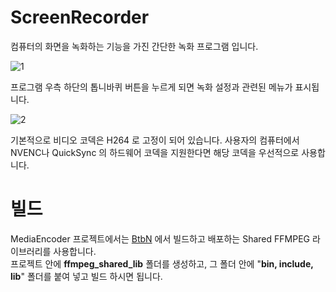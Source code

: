 # ScreenRecorder

컴퓨터의 화면을 녹화하는 기능을 가진 간단한 녹화 프로그램 입니다.

![1](https://user-images.githubusercontent.com/49547202/129135093-31221542-a415-46c7-93d5-3570e9395c13.png)

프로그램 우측 하단의 톱니바퀴 버튼을 누르게 되면 녹화 설정과 관련된 메뉴가 표시됩니다.

![2](https://user-images.githubusercontent.com/49547202/129135197-1e0da708-8248-4ec4-a571-eee3987ad23f.png)

기본적으로 비디오 코덱은 H264 로 고정이 되어 있습니다. 사용자의 컴퓨터에서 NVENC나 QuickSync 의 하드웨어 코덱을 지원한다면 해당 코덱을 우선적으로 사용합니다.

# 빌드
MediaEncoder 프로젝트에서는 [BtbN](https://github.com/BtbN/FFmpeg-Builds) 에서 빌드하고 배포하는 Shared FFMPEG 라이브러리를 사용합니다.   
프로젝트 안에 **ffmpeg_shared_lib** 폴더를 생성하고, 그 폴더 안에 "**bin, include, lib**" 폴더를 붙여 넣고 빌드 하시면 됩니다.

# 

